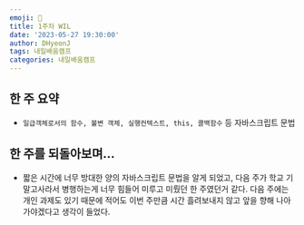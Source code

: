 ```yaml
---
emoji: 📝
title: 1주차 WIL
date: '2023-05-27 19:30:00'
author: DHyeonJ
tags: 내일배움캠프
categories: 내일배움캠프
---
```


## 한 주 요약

- `일급객체로서의 함수, 불변 객체, 실행컨텍스트, this, 콜백함수` 등 자바스크립트 문법

## 한 주를 되돌아보며...

- 짧은 시간에 너무 방대한 양의 자바스크립트 문법을 알게 되었고, 다음 주가 학교 기말고사라서 병행하는게 너무 힘들어 미루고 미뤘던 한 주였던거 같다. 다음 주에는 개인 과제도 있기 때문에 적어도 이번 주만큼 시간 흘려보내지 않고 앞을 향해 나아가야겠다고 생각이 들었다.

```toc

```
